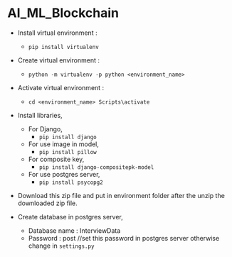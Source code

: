 # AI_ML_Blockchain

- Install virtual environment :
  - `pip install virtualenv`

- Create virtual environment :
  - `python -m virtualenv -p python <environment_name>`

- Activate virtual environment : 
  - `cd <environment_name> Scripts\activate`

- Install libraries,
  - For Django,  
    - `pip install django`
  - For use image in model,
    - `pip install pillow`    
  - For composite key,
    - `pip install django-compositepk-model`   
  - For use postgres server,
    - `pip install psycopg2`   

- Download this zip file and put in environment folder after the unzip the downloaded zip file.

- Create database in postgres server,
  - Database name : InterviewData
  - Password : post   //set this password in postgres server otherwise change in `settings.py`
